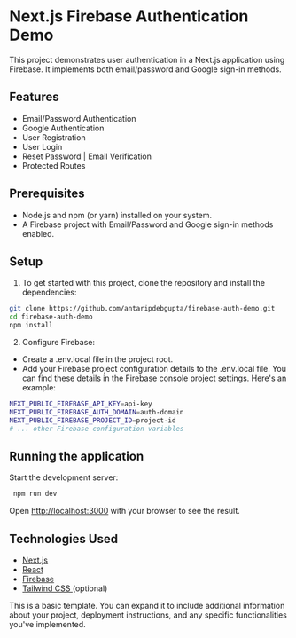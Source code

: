 # Next.js Firebase Authentication Demo

This project demonstrates user authentication in a Next.js application using Firebase.
It implements both email/password and Google sign-in methods.

## Features

- Email/Password Authentication
- Google Authentication
- User Registration
- User Login
- Reset Password | Email Verification
- Protected Routes

## Prerequisites

- Node.js and npm (or yarn) installed on your system.
- A Firebase project with Email/Password and Google sign-in methods enabled.

## Setup

1. To get started with this project, clone the repository and install the dependencies:
```bash
git clone https://github.com/antaripdebgupta/firebase-auth-demo.git
cd firebase-auth-demo
npm install
```

2. Configure Firebase:
- Create a .env.local file in the project root.
- Add your Firebase project configuration details to the .env.local file. You can find these details in the Firebase console project settings. Here's an example:
```bash 
NEXT_PUBLIC_FIREBASE_API_KEY=api-key
NEXT_PUBLIC_FIREBASE_AUTH_DOMAIN=auth-domain
NEXT_PUBLIC_FIREBASE_PROJECT_ID=project-id
# ... other Firebase configuration variables
```

## Running the application
Start the development server:
```bash
 npm run dev
 ```
 Open [http://localhost:3000](http://localhost:3000) with your browser to see the result.

## Technologies Used
- [Next.js](https://nextjs.org/)
- [React](https://react.dev/)
- [Firebase](https://firebase.google.com/)
- [Tailwind CSS ](https://tailwindcss.com/) (optional)

This is a basic template. You can expand it to include additional information about your project, deployment instructions, and any specific functionalities you've implemented.